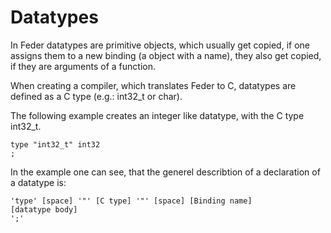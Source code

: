 # Datatypes

In Feder datatypes are primitive objects, which usually get copied, if one 
assigns them to a new binding (a object with a name), they also get copied,
if they are arguments of a function.

When creating a compiler, which translates Feder to C, datatypes are
defined as a C type (e.g.: int32_t or char).

The following example creates an integer like datatype, with the C type
int32_t.

```
type "int32_t" int32
;
```

In the example one can see, that the generel describtion of a declaration
of a datatype is:

```
'type' [space] '"' [C type] '"' [space] [Binding name]
[datatype body]
';'
```

